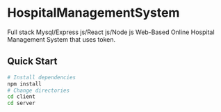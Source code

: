 # HospitalManagementSystem

Full stack Mysql/Express js/React js/Node js Web-Based Online Hospital Management System that uses token.

## Quick Start

```bash
# Install dependencies
npm install
# Change directories
cd client
cd server
```
